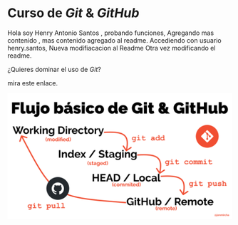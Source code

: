 # Curso de _Git_ & _GitHub_

Hola soy Henry Antonio Santos , probando funciones, Agregando mas contenido , mas contenido agregado al readme.
Accediendo con usuario henry.santos, Nueva modifiacacion al Readme
Otra vez modificando el readme.

¿Quieres dominar el uso de _Git_?

mira este enlace[](https://github.com/jonmircha/youtube-git).

![Flujo de Git](git-flow.png)
